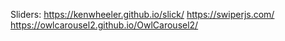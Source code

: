 Sliders:
https://kenwheeler.github.io/slick/
https://swiperjs.com/
https://owlcarousel2.github.io/OwlCarousel2/

